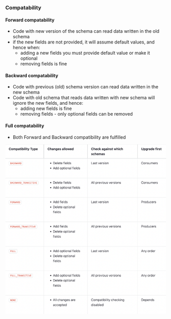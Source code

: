 ### Compatability

#### Forward compatability

- Code with new version of the schema can read data written in the old schema
- if the new fields are not provided, it will assume default values, and hence when:
    - adding a new fields you must provide default value or make it optional
    - removing fields is fine

#### Backward compatability

- Code with previous (old) schema version can read data written in the new schema
- Code with old schema that reads data written with new schema will ignore the new fields, and hence:
    - adding new fields is fine
    - removing fields - only optional fields can be removed

#### Full compatability

- Both Forward and Backward compatibility are fulfilled


![COMPATABILITY](../images/schema_compatability.png)
